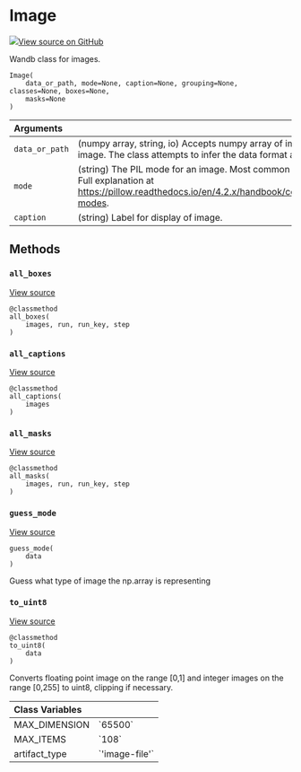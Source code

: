 # Image

[![](https://www.tensorflow.org/images/GitHub-Mark-32px.png)View source on GitHub](https://www.github.com/wandb/client/tree/master/wandb/data_types.py#L1647-L2062)

Wandb class for images.

```text
Image(
    data_or_path, mode=None, caption=None, grouping=None, classes=None, boxes=None,
    masks=None
)
```

| Arguments |  |
| :--- | :--- |
|  `data_or_path` |  \(numpy array, string, io\) Accepts numpy array of image data, or a PIL image. The class attempts to infer the data format and converts it. |
|  `mode` |  \(string\) The PIL mode for an image. Most common are "L", "RGB", "RGBA". Full explanation at https://pillow.readthedocs.io/en/4.2.x/handbook/concepts.html\#concept-modes. |
|  `caption` |  \(string\) Label for display of image. |

## Methods

### `all_boxes` <a id="all_boxes"></a>

[View source](https://www.github.com/wandb/client/tree/master/wandb/data_types.py#L2027-L2042)

```text
@classmethod
all_boxes(
    images, run, run_key, step
)
```

### `all_captions` <a id="all_captions"></a>

[View source](https://www.github.com/wandb/client/tree/master/wandb/data_types.py#L2044-L2049)

```text
@classmethod
all_captions(
    images
)
```

### `all_masks` <a id="all_masks"></a>

[View source](https://www.github.com/wandb/client/tree/master/wandb/data_types.py#L2010-L2025)

```text
@classmethod
all_masks(
    images, run, run_key, step
)
```

### `guess_mode` <a id="guess_mode"></a>

[View source](https://www.github.com/wandb/client/tree/master/wandb/data_types.py#L1912-L1926)

```text
guess_mode(
    data
)
```

Guess what type of image the np.array is representing

### `to_uint8` <a id="to_uint8"></a>

[View source](https://www.github.com/wandb/client/tree/master/wandb/data_types.py#L1928-L1950)

```text
@classmethod
to_uint8(
    data
)
```

Converts floating point image on the range \[0,1\] and integer images on the range \[0,255\] to uint8, clipping if necessary.

| Class Variables |  |
| :--- | :--- |
|  MAX\_DIMENSION |  \`65500\` |
|  MAX\_ITEMS |  \`108\` |
|  artifact\_type |  \`'image-file'\` |

